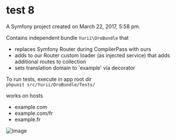 test 8
========

A Symfony project created on March 22, 2017, 5:58 pm.


Contains independent bundle `Yurii\OroBundle` that

- replaces Symfony Router during CompilerPass with ours
- adds to our Router custom loader (as injected service) that adds additional routes to collection
- sets translation domain to 'example' via decorator

To run tests, execute in app root dir  
```phpunit src/Yurii/OroBundle/Tests/```

works on hosts
- example.com
- example.com/fr
- example.fr

![Image](https://raw.githubusercontent.com/yurii-github/test8/master/page.png)

